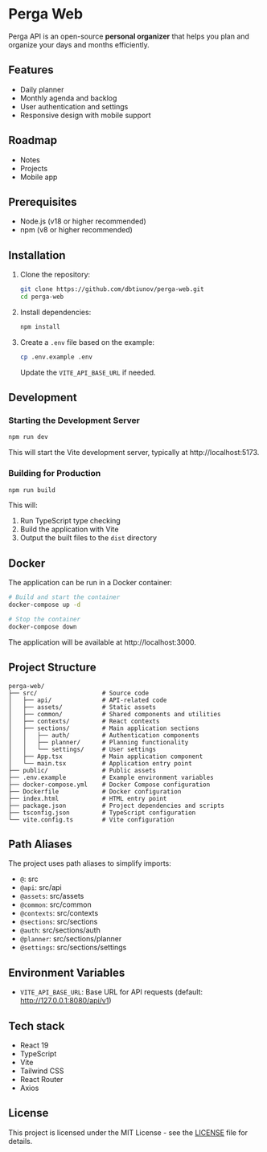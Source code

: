 # Perga Web

Perga API is an open-source **personal organizer** that helps you plan and organize your days and months efficiently.

## Features

- Daily planner
- Monthly agenda and backlog
- User authentication and settings
- Responsive design with mobile support

## Roadmap

- Notes
- Projects
- Mobile app

## Prerequisites

- Node.js (v18 or higher recommended)
- npm (v8 or higher recommended)

## Installation

1. Clone the repository:
   ```bash
   git clone https://github.com/dbtiunov/perga-web.git
   cd perga-web
   ```

2. Install dependencies:
   ```bash
   npm install
   ```

3. Create a `.env` file based on the example:
   ```bash
   cp .env.example .env
   ```
   
   Update the `VITE_API_BASE_URL` if needed.

## Development

### Starting the Development Server

```bash
npm run dev
```

This will start the Vite development server, typically at http://localhost:5173.

### Building for Production

```bash
npm run build
```

This will:
1. Run TypeScript type checking
2. Build the application with Vite
3. Output the built files to the `dist` directory


## Docker

The application can be run in a Docker container:

```bash
# Build and start the container
docker-compose up -d

# Stop the container
docker-compose down
```

The application will be available at http://localhost:3000.

## Project Structure

```
perga-web/
├── src/                  # Source code
│   ├── api/              # API-related code
│   ├── assets/           # Static assets
│   ├── common/           # Shared components and utilities
│   ├── contexts/         # React contexts
│   ├── sections/         # Main application sections
│   │   ├── auth/         # Authentication components
│   │   ├── planner/      # Planning functionality
│   │   └── settings/     # User settings
│   ├── App.tsx           # Main application component
│   └── main.tsx          # Application entry point
├── public/               # Public assets
├── .env.example          # Example environment variables
├── docker-compose.yml    # Docker Compose configuration
├── Dockerfile            # Docker configuration
├── index.html            # HTML entry point
├── package.json          # Project dependencies and scripts
├── tsconfig.json         # TypeScript configuration
└── vite.config.ts        # Vite configuration
```

## Path Aliases

The project uses path aliases to simplify imports:

- `@`: src
- `@api`: src/api
- `@assets`: src/assets
- `@common`: src/common
- `@contexts`: src/contexts
- `@sections`: src/sections
- `@auth`: src/sections/auth
- `@planner`: src/sections/planner
- `@settings`: src/sections/settings

## Environment Variables

- `VITE_API_BASE_URL`: Base URL for API requests (default: http://127.0.0.1:8080/api/v1)

## Tech stack

- React 19
- TypeScript
- Vite
- Tailwind CSS
- React Router
- Axios

## License

This project is licensed under the MIT License - see the [LICENSE](LICENSE) file for details.
